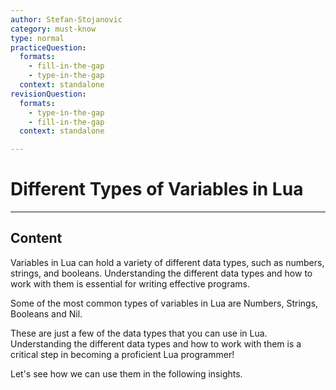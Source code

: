 ```yaml
---
author: Stefan-Stojanovic
category: must-know
type: normal
practiceQuestion:
  formats:
    - fill-in-the-gap
    - type-in-the-gap
  context: standalone
revisionQuestion:
  formats:
    - type-in-the-gap
    - fill-in-the-gap
  context: standalone

---
```


# Different Types of Variables in Lua

---
## Content

Variables in Lua can hold a variety of different data types, such as numbers, strings, and booleans. Understanding the different data types and how to work with them is essential for writing effective programs.

Some of the most common types of variables in Lua are Numbers, Strings, Booleans and Nil.

These are just a few of the data types that you can use in Lua. Understanding the different data types and how to work with them is a critical step in becoming a proficient Lua programmer!

Let's see how we can use them in the following insights.